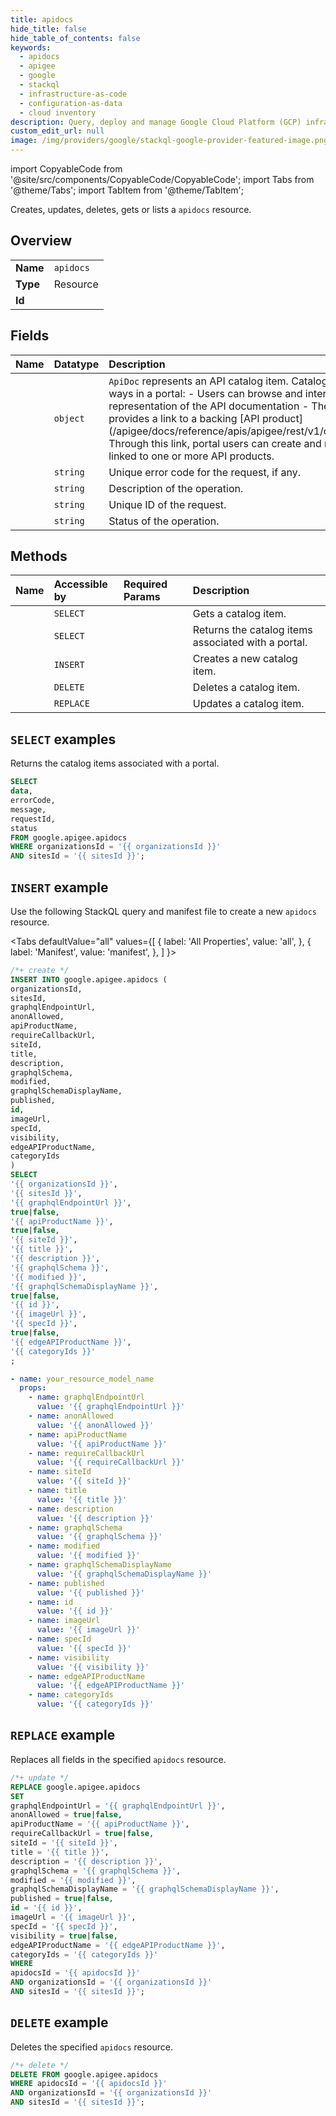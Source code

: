 ```yaml
---
title: apidocs
hide_title: false
hide_table_of_contents: false
keywords:
  - apidocs
  - apigee
  - google
  - stackql
  - infrastructure-as-code
  - configuration-as-data
  - cloud inventory
description: Query, deploy and manage Google Cloud Platform (GCP) infrastructure and resources using SQL
custom_edit_url: null
image: /img/providers/google/stackql-google-provider-featured-image.png
---
```


import CopyableCode from '@site/src/components/CopyableCode/CopyableCode';
import Tabs from '@theme/Tabs';
import TabItem from '@theme/TabItem';

Creates, updates, deletes, gets or lists a <code>apidocs</code> resource.

## Overview
<table><tbody>
<tr><td><b>Name</b></td><td><code>apidocs</code></td></tr>
<tr><td><b>Type</b></td><td>Resource</td></tr>
<tr><td><b>Id</b></td><td><CopyableCode code="google.apigee.apidocs" /></td></tr>
</tbody></table>

## Fields
| Name | Datatype | Description |
|:-----|:---------|:------------|
| <CopyableCode code="data" /> | `object` | `ApiDoc` represents an API catalog item. Catalog items are used in two ways in a portal: - Users can browse and interact with a visual representation of the API documentation - The `api_product_name` field provides a link to a backing [API product] (/apigee/docs/reference/apis/apigee/rest/v1/organizations.apiproducts). Through this link, portal users can create and manage developer apps linked to one or more API products. |
| <CopyableCode code="errorCode" /> | `string` | Unique error code for the request, if any. |
| <CopyableCode code="message" /> | `string` | Description of the operation. |
| <CopyableCode code="requestId" /> | `string` | Unique ID of the request. |
| <CopyableCode code="status" /> | `string` | Status of the operation. |

## Methods
| Name | Accessible by | Required Params | Description |
|:-----|:--------------|:----------------|:------------|
| <CopyableCode code="organizations_sites_apidocs_get" /> | `SELECT` | <CopyableCode code="apidocsId, organizationsId, sitesId" /> | Gets a catalog item. |
| <CopyableCode code="organizations_sites_apidocs_list" /> | `SELECT` | <CopyableCode code="organizationsId, sitesId" /> | Returns the catalog items associated with a portal. |
| <CopyableCode code="organizations_sites_apidocs_create" /> | `INSERT` | <CopyableCode code="organizationsId, sitesId" /> | Creates a new catalog item. |
| <CopyableCode code="organizations_sites_apidocs_delete" /> | `DELETE` | <CopyableCode code="apidocsId, organizationsId, sitesId" /> | Deletes a catalog item. |
| <CopyableCode code="organizations_sites_apidocs_update" /> | `REPLACE` | <CopyableCode code="apidocsId, organizationsId, sitesId" /> | Updates a catalog item. |

## `SELECT` examples

Returns the catalog items associated with a portal.

```sql
SELECT
data,
errorCode,
message,
requestId,
status
FROM google.apigee.apidocs
WHERE organizationsId = '{{ organizationsId }}'
AND sitesId = '{{ sitesId }}'; 
```

## `INSERT` example

Use the following StackQL query and manifest file to create a new <code>apidocs</code> resource.

<Tabs
    defaultValue="all"
    values={[
        { label: 'All Properties', value: 'all', },
        { label: 'Manifest', value: 'manifest', },
    ]
}>
<TabItem value="all">

```sql
/*+ create */
INSERT INTO google.apigee.apidocs (
organizationsId,
sitesId,
graphqlEndpointUrl,
anonAllowed,
apiProductName,
requireCallbackUrl,
siteId,
title,
description,
graphqlSchema,
modified,
graphqlSchemaDisplayName,
published,
id,
imageUrl,
specId,
visibility,
edgeAPIProductName,
categoryIds
)
SELECT 
'{{ organizationsId }}',
'{{ sitesId }}',
'{{ graphqlEndpointUrl }}',
true|false,
'{{ apiProductName }}',
true|false,
'{{ siteId }}',
'{{ title }}',
'{{ description }}',
'{{ graphqlSchema }}',
'{{ modified }}',
'{{ graphqlSchemaDisplayName }}',
true|false,
'{{ id }}',
'{{ imageUrl }}',
'{{ specId }}',
true|false,
'{{ edgeAPIProductName }}',
'{{ categoryIds }}'
;
```
</TabItem>
<TabItem value="manifest">

```yaml
- name: your_resource_model_name
  props:
    - name: graphqlEndpointUrl
      value: '{{ graphqlEndpointUrl }}'
    - name: anonAllowed
      value: '{{ anonAllowed }}'
    - name: apiProductName
      value: '{{ apiProductName }}'
    - name: requireCallbackUrl
      value: '{{ requireCallbackUrl }}'
    - name: siteId
      value: '{{ siteId }}'
    - name: title
      value: '{{ title }}'
    - name: description
      value: '{{ description }}'
    - name: graphqlSchema
      value: '{{ graphqlSchema }}'
    - name: modified
      value: '{{ modified }}'
    - name: graphqlSchemaDisplayName
      value: '{{ graphqlSchemaDisplayName }}'
    - name: published
      value: '{{ published }}'
    - name: id
      value: '{{ id }}'
    - name: imageUrl
      value: '{{ imageUrl }}'
    - name: specId
      value: '{{ specId }}'
    - name: visibility
      value: '{{ visibility }}'
    - name: edgeAPIProductName
      value: '{{ edgeAPIProductName }}'
    - name: categoryIds
      value: '{{ categoryIds }}'

```
</TabItem>
</Tabs>

## `REPLACE` example

Replaces all fields in the specified <code>apidocs</code> resource.

```sql
/*+ update */
REPLACE google.apigee.apidocs
SET 
graphqlEndpointUrl = '{{ graphqlEndpointUrl }}',
anonAllowed = true|false,
apiProductName = '{{ apiProductName }}',
requireCallbackUrl = true|false,
siteId = '{{ siteId }}',
title = '{{ title }}',
description = '{{ description }}',
graphqlSchema = '{{ graphqlSchema }}',
modified = '{{ modified }}',
graphqlSchemaDisplayName = '{{ graphqlSchemaDisplayName }}',
published = true|false,
id = '{{ id }}',
imageUrl = '{{ imageUrl }}',
specId = '{{ specId }}',
visibility = true|false,
edgeAPIProductName = '{{ edgeAPIProductName }}',
categoryIds = '{{ categoryIds }}'
WHERE 
apidocsId = '{{ apidocsId }}'
AND organizationsId = '{{ organizationsId }}'
AND sitesId = '{{ sitesId }}';
```

## `DELETE` example

Deletes the specified <code>apidocs</code> resource.

```sql
/*+ delete */
DELETE FROM google.apigee.apidocs
WHERE apidocsId = '{{ apidocsId }}'
AND organizationsId = '{{ organizationsId }}'
AND sitesId = '{{ sitesId }}';
```
